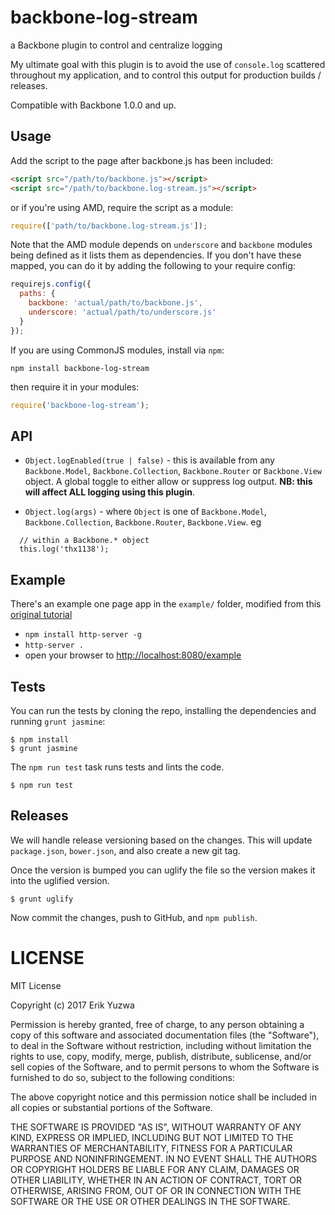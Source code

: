 # backbone-log-stream
a Backbone plugin to control and centralize logging

My ultimate goal with this plugin is to avoid the use of `console.log` scattered throughout my application,
and to control this output for production builds / releases.

Compatible with Backbone 1.0.0 and up.

## Usage
Add the script to the page after backbone.js has been included:

```html
<script src="/path/to/backbone.js"></script>
<script src="/path/to/backbone.log-stream.js"></script>
```

or if you're using AMD, require the script as a module:

```js
require(['path/to/backbone.log-stream.js']);
```

Note that the AMD module depends on `underscore` and `backbone` modules being defined as it lists them as dependencies. 
If you don't have these mapped, you can do it by adding the following to your require config:

```js
requirejs.config({
  paths: {
    backbone: 'actual/path/to/backbone.js',
    underscore: 'actual/path/to/underscore.js'
  }
});
```

If you are using CommonJS modules, install via `npm`:

```
npm install backbone-log-stream
```

then require it in your modules:

```js
require('backbone-log-stream');
```

## API

* `Object.logEnabled(true | false)` - this is available from any `Backbone.Model`, `Backbone.Collection`, `Backbone.Router` or `Backbone.View` object. A global toggle to 
either allow or suppress log output. **NB: this will affect ALL logging using this plugin**.

* `Object.log(args)` - where `Object` is one of `Backbone.Model`, `Backbone.Collection`, `Backbone.Router`, `Backbone.View`.
eg
```
  // within a Backbone.* object
  this.log('thx1138');
```

## Example

There's an example one page app in the `example/` folder, modified from this [original tutorial](https://tutorialzine.com/2013/04/services-chooser-backbone-js)

* `npm install http-server -g`
* `http-server .`
* open your browser to [http://localhost:8080/example](http://localhost:8080/example)

## Tests
You can run the tests by cloning the repo, installing the dependencies and
running `grunt jasmine`:

```
$ npm install
$ grunt jasmine
```

The `npm run test` task runs tests and lints the code.

```
$ npm run test
```

## Releases
We will handle release versioning based on the changes. This will update `package.json`, `bower.json`, and also create a new git tag.

Once the version is bumped you can uglify the file so the version makes it into the uglified version.

```
$ grunt uglify
```

Now commit the changes, push to GitHub, and `npm publish`.


# LICENSE

MIT License

Copyright (c) 2017 Erik Yuzwa

Permission is hereby granted, free of charge, to any person obtaining a copy
of this software and associated documentation files (the "Software"), to deal
in the Software without restriction, including without limitation the rights
to use, copy, modify, merge, publish, distribute, sublicense, and/or sell
copies of the Software, and to permit persons to whom the Software is
furnished to do so, subject to the following conditions:

The above copyright notice and this permission notice shall be included in all
copies or substantial portions of the Software.

THE SOFTWARE IS PROVIDED "AS IS", WITHOUT WARRANTY OF ANY KIND, EXPRESS OR
IMPLIED, INCLUDING BUT NOT LIMITED TO THE WARRANTIES OF MERCHANTABILITY,
FITNESS FOR A PARTICULAR PURPOSE AND NONINFRINGEMENT. IN NO EVENT SHALL THE
AUTHORS OR COPYRIGHT HOLDERS BE LIABLE FOR ANY CLAIM, DAMAGES OR OTHER
LIABILITY, WHETHER IN AN ACTION OF CONTRACT, TORT OR OTHERWISE, ARISING FROM,
OUT OF OR IN CONNECTION WITH THE SOFTWARE OR THE USE OR OTHER DEALINGS IN THE
SOFTWARE.

